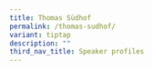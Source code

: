 ```yaml
---
title: Thomas Südhof
permalink: /thomas-sudhof/
variant: tiptap
description: ""
third_nav_title: Speaker profiles
---
```

